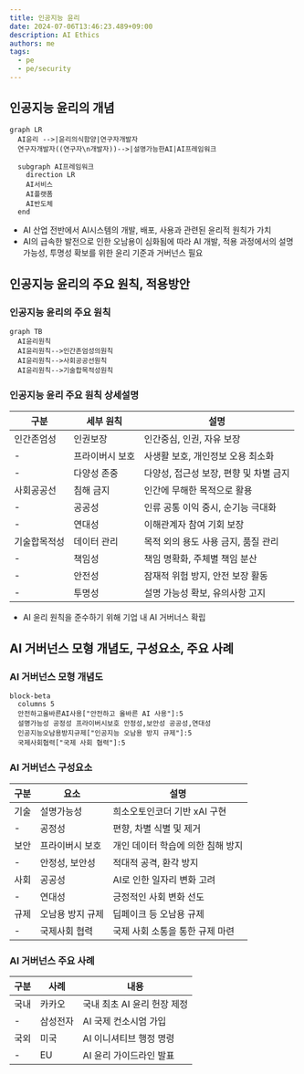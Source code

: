 ```yaml
---
title: 인공지능 윤리
date: 2024-07-06T13:46:23.489+09:00
description: AI Ethics
authors: me
tags: 
  - pe
  - pe/security 
---
```


## 인공지능 윤리의 개념

```mermaid
graph LR
  AI윤리 -->|윤리의식함양|연구자개발자
  연구자개발자((연구자\n개발자))-->|설명가능한AI|AI프레임워크

  subgraph AI프레임워크
    direction LR
    AI서비스
    AI플랫폼
    AI반도체
  end
```

- AI 산업 전반에서 AI시스템의 개발, 배포, 사용과 관련된 윤리적 원칙가 가치
- AI의 급속한 발전으로 인한 오남용이 심화됨에 따라 AI 개발, 적용 과정에서의 설명가능성, 투명성 확보를 위한 윤리 기준과 거버넌스 필요

## 인공지능 윤리의 주요 원칙, 적용방안

### 인공지능 윤리의 주요 원칙

```mermaid
graph TB
  AI윤리원칙
  AI윤리원칙-->인간존엄성의원칙
  AI윤리원칙-->사회공공선원칙
  AI윤리원칙-->기술합목적성원칙
```

### 인공지능 윤리 주요 원칙 상세설명

| 구분 | 세부 원칙 | 설명 |
| --- | --- | --- |
| 인간존엄성 | 인권보장 | 인간중심, 인권, 자유 보장 |
| - | 프라이버시 보호 | 사생활 보호, 개인정보 오용 최소화 |
| - | 다양성 존중 | 다양성, 접근성 보장, 편향 및 차별 금지 |
| 사회공공선 | 침해 금지 | 인간에 무해한 목적으로 활용 |
| - | 공공성 | 인류 공통 이익 중시, 순기능 극대화 |
| - | 연대성 | 이해관계자 참여 기회 보장 |
| 기술합목적성 | 데이터 관리 | 목적 외의 용도 사용 금지, 품질 관리 |
| - | 책임성 | 책임 명확화, 주체별 책임 분산 |
| - | 안전성 | 잠재적 위험 방지, 안전 보장 활동 |
| - | 투명성 | 설명 가능성 확보, 유의사항 고지 |

- AI 윤리 원칙을 준수하기 위해 기업 내 AI 거버너스 확립

## AI 거버넌스 모형 개념도, 구성요소, 주요 사례

### AI 거버넌스 모형 개념도

```mermaid
block-beta
  columns 5
  안전하고올바른AI사용["안전하고 올바른 AI 사용"]:5
  설명가능성 공정성 프라이버시보호 안정성,보안성 공공성,연대성
  인공지능오남용방지규제["인공지능 오남용 방지 규제"]:5
  국제사회협력["국제 사회 협력"]:5
```

### AI 거버넌스 구성요소

| 구분 | 요소 | 설명 |
| --- | --- | --- |
| 기술 | 설명가능성 | 희소오토인코더 기반 xAI 구현 |
| - | 공정성 | 편향, 차별 식별 및 제거 |
| 보안 | 프라이버시 보호 | 개인 데이터 학습에 의한 침해 방지 |
| - | 안정성, 보안성 | 적대적 공격, 환각 방지 |
| 사회 | 공공성 | AI로 인한 일자리 변화 고려 |
| - | 연대성 | 긍정적인 사회 변화 선도 |
| 규제 | 오남용 방지 규제 | 딥페이크 등 오남용 규제 |
| - | 국제사회 협력 | 국제 사회 소통을 통한 규제 마련 |

### AI 거버넌스 주요 사례

| 구분 | 사례 | 내용 |
| --- | --- | --- |
| 국내 | 카카오 | 국내 최초 AI 윤리 헌장 제정 |
| - | 삼성전자 | AI 국제 컨소시엄 가입 |
| 국외 | 미국 | AI 이니셔티브 행정 명령 |
| - | EU | AI 윤리 가이드라인 발표 |
